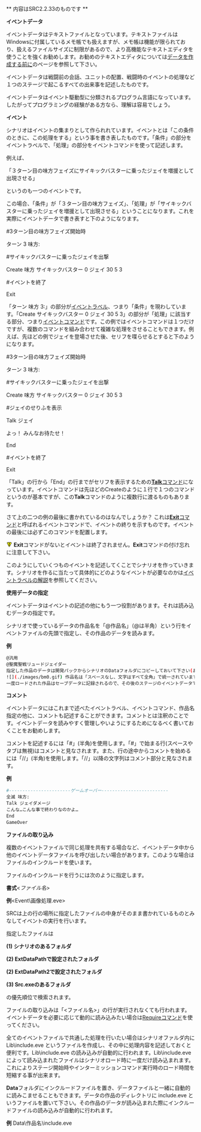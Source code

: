 ** 内容はSRC2.2.33のものです **

**イベントデータ**

イベントデータはテキストファイルとなっています。テキストファイルはWindowsに付属しているメモ帳でも扱えますが、メモ帳は機能が限られており、扱えるファイルサイズに制限があるので、より高機能なテキストエディタを使うことを強くお勧めします。お勧めのテキストエディタについては[データを作成する前に](データを作成する前に.md)のページを参照して下さい。

イベントデータは戦闘前の会話、ユニットの配置、戦闘時のイベントの処理など１つのステージで起こるすべての出来事を記述したものです。

イベントデータはイベント駆動型に分類されるプログラム言語になっています。したがってプログラミングの経験がある方なら、理解は容易でしょう。

**イベント**

シナリオはイベントの集まりとして作られれています。イベントとは「この条件のときに、この処理をする」という事を書き表したものです。「条件」の部分をイベントラベルで、「処理」の部分をイベントコマンドを使って記述します。

例えば、

「３ターン目の味方フェイズにサイキックバスターに乗ったジェイを増援として出現させる」

というのも一つのイベントです。

この場合、「条件」が「３ターン目の味方フェイズ」、「処理」が「サイキックバスターに乗ったジェイを増援として出現させる」ということになります。これを実際にイベントデータで書き表すと下のようになります。

#3ターン目の味方フェイズ開始時

ターン 3 味方:

#サイキックバスターに乗ったジェイを出撃

Create 味方 サイキックバスター 0 ジェイ 30 5 3

#イベントを終了

Exit

「ターン 味方 3:」の部分が[イベントラベル](イベントラベル.md)、つまり「条件」を現わしています。「Create サイキックバスター 0 ジェイ 30 5 3」の部分が「処理」に該当する部分、つまり[イベントコマンド](イベントコマンド.md)です。この例ではイベントコマンドは１つだけですが、複数のコマンドを組み合わせて複雑な処理をさせることもできます。例えば、先ほどの例でジェイを登場させた後、セリフを喋らせるとすると下のようになります。

#3ターン目の味方フェイズ開始時

ターン 3 味方:

#サイキックバスターに乗ったジェイを出撃

Create 味方 サイキックバスター 0 ジェイ 30 5 3

#ジェイのせりふを表示

Talk ジェイ

よっ！ みんなお待たせ！

End

#イベントを終了

Exit

「Talk」の行から「End」の行までがセリフを表示するための[**Talk**コマンド](Talkコマンド.md)になっています。イベントコマンドは先ほどのCreateのように１行で１つのコマンドというのが基本ですが、この**Talk**コマンドのように複数行に渡るものもあります。

さて上の二つの例の最後に書かれているのはなんでしょうか？ これは[**Exit**コマンド](Exitコマンド.md)と呼ばれるイベントコマンドで、イベントの終りを示すものです。イベントの最後には必ずこのコマンドを配置します。

![](./images/bm0.gif) **Exit**コマンドがないとイベントは終了されません。**Exit**コマンドの付け忘れに注意して下さい。

このようにしていくつものイベントを記述してくことでシナリオを作っていきます。シナリオを作るに当たって具体的にどのようなイベントが必要なのかは[イベントラベルの解説](イベントラベル.md)を参照してください。

**使用データの指定**

イベントデータはイベントの記述の他にもう一つ役割があります。それは読み込むデータの指定です。

シナリオで使っているデータの作品名を「@作品名」（@は半角）という行をイベントファイルの先頭で指定し、その作品のデータを読みます。

**例**
```sh
@汎用
@聖魔聖戦リュードジェイダー
指定した作品のデータは開発パックからシナリオのDataフォルダにコピーしておいて下さい(あるいは一から自作してもかまいません)。人工知能などの汎用的なデータは「汎用」に格納されています。
![](./images/bm0.gif) 作品名は「スペースなし、文字はすべて全角」で統一されています。
一度ロードされた作品はセーブデータに記録されるので、その後のステージのイベントデータでは指定する必要はありません。ロードした作品のデータが必要でなくなった場合にはロード時間を短縮するため、[**Forget**コマンド](Forgetコマンド.md)を使ってデータを消去することをお勧めします。
```

**コメント**

イベントデータにはこれまで述べたイベントラベル、イベントコマンド、作品名指定の他に、コメントも記述することができます。コメントとは注釈のことです。イベントデータを読みやすく管理しやいようにするためになるべく書いておくことをお勧めします。

コメントを記述するには「#」(半角)を使用します。「#」で始まる行(スペースやタブは無視)はコメントと見なされます。また、行の途中からコメントを始めるには「//」(半角)を使用します。「//」以降の文字列はコメント部分と見なされます。

**例**
```sh
#-----------------------ゲームオーバー-------------------------
全滅 味方:
Talk ジェイダメージ
こんな…こんな事で終わりなのかよ…
End
GameOver
```

**ファイルの取り込み**

複数のイベントファイルで同じ処理を共有する場合など、イベントデータ中から他のイベントデータファイルを呼び出したい場合があります。このような場合はファイルのインクルードを使います。

ファイルのインクルードを行うには次のように指定します。

**書式**&lt;*ファイル名*&gt;

**例**&lt;Event\画像処理.eve&gt;

SRCは上の行の場所に指定したファイルの中身がそのまま書かれているものとみなしてイベントの実行を行います。

指定したファイルは

**(1) シナリオのあるフォルダ**

**(2) ExtDataPathで設定されたフォルダ**

**(2) ExtDataPath2で設定されたフォルダ**

**(3) Src.exeのあるフォルダ**

の優先順位で検索されます。

ファイルの取り込みは「&lt;ファイル名&gt;」の行が実行されなくても行われます。イベントデータを必要に応じて動的に読み込みたい場合は[Requireコマンド](Requireコマンド.md)を使ってください。

全てのイベントファイルで共通した処理を行いたい場合はシナリオファルダ内に Lib\include.eve というファイルを作成し、その中に処理内容を記述しておくと便利です。Lib\include.eve の読み込みが自動的に行われます。Lib\include.eve によって読み込まれたファイルはシナリオロード時に一度だけ読み込まれます。これによりステージ開始時やインターミッションコマンド実行時のロード時間を短縮する事が出来ます。

**Data**フォルダにインクルードファイルを置き、データファイルと一緒に自動的に読みこませることもできます。データの作品のディレクトリに include.eve というファイルを置いて下さい。その作品のデータが読み込まれた際にインクルードファイルの読み込みが自動的に行われます。

**例** Data\作品名\include.eve

